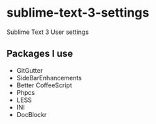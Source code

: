 sublime-text-3-settings
=======================

Sublime Text 3 User settings

Packages I use
--------------

* GitGutter
* SideBarEnhancements
* Better CoffeeScript
* Phpcs
* LESS
* INI
* Doc​Blockr
